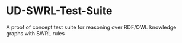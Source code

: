 # UD-SWRL-Test-Suite
A proof of concept test suite for reasoning over RDF/OWL knowledge graphs with SWRL rules
